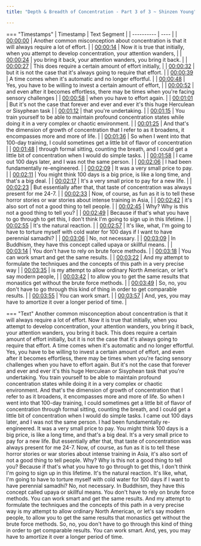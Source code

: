 ```yaml
---
title: "Depth & Breadth of Concentration - Part 3 of 3 ~ Shinzen Young"

---
```

=== "Timestamps"
    | Timestamp | Text Segment |
    | ---------- | ----  |
    | [00:00:00](https://www.youtube.com/watch?v=-AoNrGM0MBY&t=0) |  Another common misconception about concentration is that it will always require a lot of effort. |
    | [00:00:14](https://www.youtube.com/watch?v=-AoNrGM0MBY&t=14) |  Now it is true that initially, when you attempt to develop concentration, your attention wanders, |
    | [00:00:24](https://www.youtube.com/watch?v=-AoNrGM0MBY&t=24) |  you bring it back, your attention wanders, you bring it back. |
    | [00:00:27](https://www.youtube.com/watch?v=-AoNrGM0MBY&t=27) |  This does require a certain amount of effort initially, |
    | [00:00:32](https://www.youtube.com/watch?v=-AoNrGM0MBY&t=32) |  but it is not the case that it's always going to require that effort. |
    | [00:00:39](https://www.youtube.com/watch?v=-AoNrGM0MBY&t=39) |  A time comes when it's automatic and no longer effortful. |
    | [00:00:48](https://www.youtube.com/watch?v=-AoNrGM0MBY&t=48) |  Yes, you have to be willing to invest a certain amount of effort, |
    | [00:00:52](https://www.youtube.com/watch?v=-AoNrGM0MBY&t=52) |  and even after it becomes effortless, there may be times when you're facing sensory challenges |
    | [00:00:58](https://www.youtube.com/watch?v=-AoNrGM0MBY&t=58) |  when you have to effort again. |
    | [00:01:01](https://www.youtube.com/watch?v=-AoNrGM0MBY&t=61) |  But it's not the case that forever and ever and ever it's this huge Herculean or Sisyphean task |
    | [00:01:12](https://www.youtube.com/watch?v=-AoNrGM0MBY&t=72) |  that you're undertaking. |
    | [00:01:15](https://www.youtube.com/watch?v=-AoNrGM0MBY&t=75) |  You train yourself to be able to maintain profound concentration states while doing it in a very complex or chaotic environment. |
    | [00:01:25](https://www.youtube.com/watch?v=-AoNrGM0MBY&t=85) |  And that's the dimension of growth of concentration that I refer to as it broadens, it encompasses more and more of life. |
    | [00:01:36](https://www.youtube.com/watch?v=-AoNrGM0MBY&t=96) |  So when I went into that 100-day training, I could sometimes get a little bit of flavor of concentration |
    | [00:01:48](https://www.youtube.com/watch?v=-AoNrGM0MBY&t=108) |  through formal sitting, counting the breath, and I could get a little bit of concentration when I would do simple tasks. |
    | [00:01:58](https://www.youtube.com/watch?v=-AoNrGM0MBY&t=118) |  I came out 100 days later, and I was not the same person. |
    | [00:02:06](https://www.youtube.com/watch?v=-AoNrGM0MBY&t=126) |  I had been fundamentally re-engineered. |
    | [00:02:09](https://www.youtube.com/watch?v=-AoNrGM0MBY&t=129) |  It was a very small price to pay. |
    | [00:02:11](https://www.youtube.com/watch?v=-AoNrGM0MBY&t=131) |  You might think 100 days is a big price, is like a long time, and that's a big deal. |
    | [00:02:17](https://www.youtube.com/watch?v=-AoNrGM0MBY&t=137) |  It's a very small price to pay for a new life. |
    | [00:02:23](https://www.youtube.com/watch?v=-AoNrGM0MBY&t=143) |  But essentially after that, that taste of concentration was always present for me 24-7. |
    | [00:02:33](https://www.youtube.com/watch?v=-AoNrGM0MBY&t=153) |  Now, of course, as fun as it is to tell these horror stories or war stories about intense training in Asia, |
    | [00:02:42](https://www.youtube.com/watch?v=-AoNrGM0MBY&t=162) |  it's also sort of not a good thing to tell people. |
    | [00:02:45](https://www.youtube.com/watch?v=-AoNrGM0MBY&t=165) |  Why? Why is this not a good thing to tell you? |
    | [00:02:49](https://www.youtube.com/watch?v=-AoNrGM0MBY&t=169) |  Because if that's what you have to go through to get this, I don't think I'm going to sign up in this lifetime. |
    | [00:02:55](https://www.youtube.com/watch?v=-AoNrGM0MBY&t=175) |  It's the natural reaction. |
    | [00:02:57](https://www.youtube.com/watch?v=-AoNrGM0MBY&t=177) |  It's like, what, I'm going to have to torture myself with cold water for 100 days if I want to have perennial samadhi? |
    | [00:03:06](https://www.youtube.com/watch?v=-AoNrGM0MBY&t=186) |  No, not necessary. |
    | [00:03:09](https://www.youtube.com/watch?v=-AoNrGM0MBY&t=189) |  In Buddhism, they have this concept called upaya or skillful means. |
    | [00:03:14](https://www.youtube.com/watch?v=-AoNrGM0MBY&t=194) |  You don't have to rely on brute force methods. |
    | [00:03:18](https://www.youtube.com/watch?v=-AoNrGM0MBY&t=198) |  You can work smart and get the same results. |
    | [00:03:22](https://www.youtube.com/watch?v=-AoNrGM0MBY&t=202) |  And my attempt to formulate the techniques and the concepts of this path in a very precise way |
    | [00:03:35](https://www.youtube.com/watch?v=-AoNrGM0MBY&t=215) |  is my attempt to allow ordinary North American, or let's say modern people, |
    | [00:03:42](https://www.youtube.com/watch?v=-AoNrGM0MBY&t=222) |  to allow you to get the same results that monastics get without the brute force methods. |
    | [00:03:49](https://www.youtube.com/watch?v=-AoNrGM0MBY&t=229) |  So, no, you don't have to go through this kind of thing in order to get comparable results. |
    | [00:03:55](https://www.youtube.com/watch?v=-AoNrGM0MBY&t=235) |  You can work smart. |
    | [00:03:57](https://www.youtube.com/watch?v=-AoNrGM0MBY&t=237) |  And, yes, you may have to amortize it over a longer period of time. |

=== "Text"
     Another common misconception about concentration is that it will always require a lot of effort. Now it is true that initially, when you attempt to develop concentration, your attention wanders, you bring it back, your attention wanders, you bring it back. This does require a certain amount of effort initially, but it is not the case that it's always going to require that effort. A time comes when it's automatic and no longer effortful. Yes, you have to be willing to invest a certain amount of effort, and even after it becomes effortless, there may be times when you're facing sensory challenges when you have to effort again. But it's not the case that forever and ever and ever it's this huge Herculean or Sisyphean task that you're undertaking. You train yourself to be able to maintain profound concentration states while doing it in a very complex or chaotic environment. And that's the dimension of growth of concentration that I refer to as it broadens, it encompasses more and more of life. So when I went into that 100-day training, I could sometimes get a little bit of flavor of concentration through formal sitting, counting the breath, and I could get a little bit of concentration when I would do simple tasks. I came out 100 days later, and I was not the same person. I had been fundamentally re-engineered. It was a very small price to pay. You might think 100 days is a big price, is like a long time, and that's a big deal. It's a very small price to pay for a new life. But essentially after that, that taste of concentration was always present for me 24-7. Now, of course, as fun as it is to tell these horror stories or war stories about intense training in Asia, it's also sort of not a good thing to tell people. Why? Why is this not a good thing to tell you? Because if that's what you have to go through to get this, I don't think I'm going to sign up in this lifetime. It's the natural reaction. It's like, what, I'm going to have to torture myself with cold water for 100 days if I want to have perennial samadhi? No, not necessary. In Buddhism, they have this concept called upaya or skillful means. You don't have to rely on brute force methods. You can work smart and get the same results. And my attempt to formulate the techniques and the concepts of this path in a very precise way is my attempt to allow ordinary North American, or let's say modern people, to allow you to get the same results that monastics get without the brute force methods. So, no, you don't have to go through this kind of thing in order to get comparable results. You can work smart. And, yes, you may have to amortize it over a longer period of time.